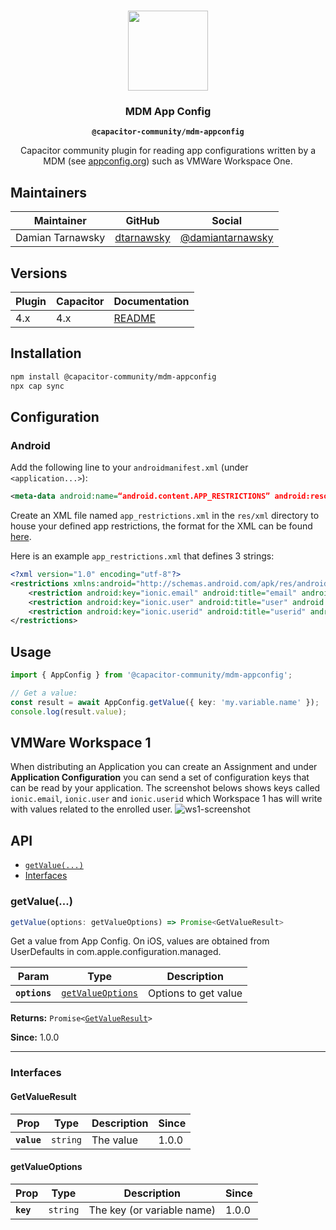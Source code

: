 <p align="center"><br><img src="https://user-images.githubusercontent.com/236501/85893648-1c92e880-b7a8-11ea-926d-95355b8175c7.png" width="128" height="128" /></p>
<h3 align="center">MDM App Config</h3>
<p align="center"><strong><code>@capacitor-community/mdm-appconfig</code></strong></p>
<p align="center">
  Capacitor community plugin for reading app configurations written by a MDM (see <a href="https://www.appconfig.org/">appconfig.org</a>) such as VMWare Workspace One.
</p>

## Maintainers

| Maintainer | GitHub | Social |
| -----------| -------| -------|
| Damian Tarnawsky | [dtarnawsky](https://github.com/dtarnawsky) | [@damiantarnawsky](https://twitter.com/damiantarnawsky) |

## Versions

| Plugin | Capacitor | Documentation                                                                     |
| ------ | --------- | --------------------------------------------------------------------------------- |
| 4.x    | 4.x       | [README](https://github.com/capacitor-community/mdm-appconfig/blob/main/README.md) |

## Installation

```bash
npm install @capacitor-community/mdm-appconfig
npx cap sync
```
## Configuration

### Android

Add the following line to your `androidmanifest.xml` (under `<application...>`):
```xml
<meta-data android:name=“android.content.APP_RESTRICTIONS” android:resource=“@xml/app_restrictions” />
```

Create an XML file named `app_restrictions.xml` in the `res/xml` directory to house your defined app restrictions, the format for the XML can be found [here](http://developer.android.com/reference/android/content/RestrictionsManager.html).

Here is an example `app_restrictions.xml` that defines 3 strings:
```xml
<?xml version="1.0" encoding="utf-8"?>
<restrictions xmlns:android="http://schemas.android.com/apk/res/android">
	<restriction android:key="ionic.email" android:title="email" android:restrictionType="string" android:defaultValue="" />
	<restriction android:key="ionic.user" android:title="user" android:restrictionType="string" android:defaultValue="" />
	<restriction android:key="ionic.userid" android:title="userid" android:restrictionType="string" android:defaultValue="" />
</restrictions>
```

## Usage
```typescript
import { AppConfig } from '@capacitor-community/mdm-appconfig';

// Get a value:
const result = await AppConfig.getValue({ key: 'my.variable.name' });
console.log(result.value);
```

## VMWare Workspace 1
When distributing an Application you can create an Assignment and under **Application Configuration** you can send a set of configuration keys that can be read by your application. The screenshot belows shows keys called `ionic.email`, `ionic.user` and `ionic.userid` which Workspace 1 has will write with values related to the enrolled user.
![ws1-screenshot](https://user-images.githubusercontent.com/84595830/214071169-3d7f39e9-aa8c-4b8c-8e43-3a072786543c.png)

## API

<docgen-index>

* [`getValue(...)`](#getvalue)
* [Interfaces](#interfaces)

</docgen-index>

<docgen-api>
<!--Update the source file JSDoc comments and rerun docgen to update the docs below-->

### getValue(...)

```typescript
getValue(options: getValueOptions) => Promise<GetValueResult>
```

Get a value from App Config. On iOS, values are obtained from UserDefaults in com.apple.configuration.managed.

| Param         | Type                                                        | Description          |
| ------------- | ----------------------------------------------------------- | -------------------- |
| **`options`** | <code><a href="#getvalueoptions">getValueOptions</a></code> | Options to get value |

**Returns:** <code>Promise&lt;<a href="#getvalueresult">GetValueResult</a>&gt;</code>

**Since:** 1.0.0

--------------------


### Interfaces


#### GetValueResult

| Prop        | Type                | Description | Since |
| ----------- | ------------------- | ----------- | ----- |
| **`value`** | <code>string</code> | The value   | 1.0.0 |


#### getValueOptions

| Prop      | Type                | Description                | Since |
| --------- | ------------------- | -------------------------- | ----- |
| **`key`** | <code>string</code> | The key (or variable name) | 1.0.0 |

</docgen-api>
